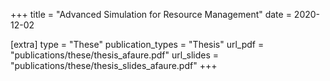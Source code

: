 +++
title = "Advanced Simulation for Resource Management"
date = 2020-12-02

[extra]
type = "These"
publication_types = "Thesis"
url_pdf = "publications/these/thesis_afaure.pdf"
url_slides = "publications/these/thesis_slides_afaure.pdf"
+++
